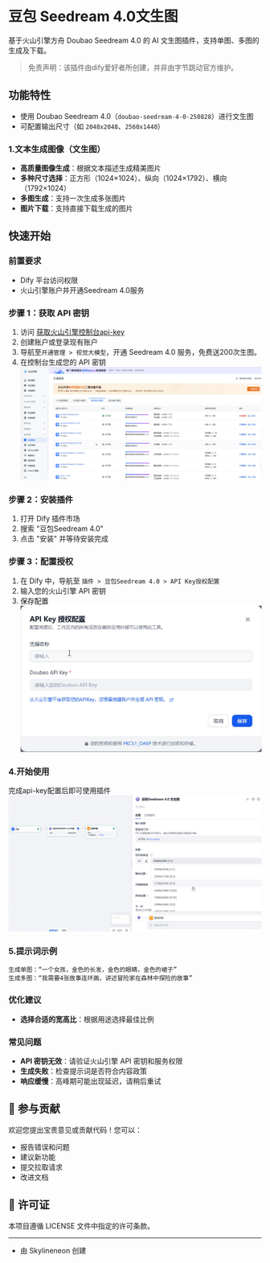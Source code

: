 # 豆包 Seedream 4.0文生图

基于火山引擎方舟 Doubao Seedream 4.0 的 AI 文生图插件，支持单图、多图的生成及下载。
> 免责声明：该插件由dify爱好者所创建，并非由字节跳动官方维护。
## 功能特性

- 使用 Doubao Seedream 4.0（`doubao-seedream-4-0-250828`）进行文生图
- 可配置输出尺寸（如 `2048x2048`、`2560x1440`）

### 1.文本生成图像（文生图）

- **高质量图像生成**：根据文本描述生成精美图片
- **多种尺寸选择**：正方形（1024×1024）、纵向（1024×1792）、横向（1792×1024）
- **多图生成**：支持一次生成多张图片
- **图片下载**：支持直接下载生成的图片

## 快速开始

### 前置要求
- Dify 平台访问权限
- 火山引擎账户并开通Seedream 4.0服务

### 步骤 1：获取 API 密钥
1. 访问 [获取火山引擎控制台api-key](https://console.volcengine.com/ark/region:ark+cn-beijing/apiKey)
2. 创建账户或登录现有账户
3. 导航至`开通管理 > 视觉大模型`，开通 Seedream 4.0 服务，免费送200次生图。
4. 在控制台生成您的 API 密钥
![开通示例](./_assets/open_server.jpg)
### 步骤 2：安装插件
1. 打开 Dify 插件市场
2. 搜索 "豆包Seedream 4.0"
3. 点击 "安装" 并等待安装完成

### 步骤 3：配置授权
1. 在 Dify 中，导航至 `插件 > 豆包Seedream 4.0 > API Key授权配置`
2. 输入您的火山引擎 API 密钥
3. 保存配置
![配置示例](./_assets/api-key.jpg)

### 4.开始使用
完成api-key配置后即可使用插件
![使用示例](./_assets/text2image.jpg)

### 5.提示词示例
```
生成单图：“一个女孩，金色的长发，金色的眼睛，金色的裙子”  
生成多图：“我需要4张故事连环画，讲述冒险家在森林中探险的故事”  
```
### 优化建议
- **选择合适的宽高比**：根据用途选择最佳比例

### 常见问题
- **API 密钥无效**：请验证火山引擎 API 密钥和服务权限
- **生成失败**：检查提示词是否符合内容政策
- **响应缓慢**：高峰期可能出现延迟，请稍后重试
## 🤝 参与贡献

欢迎您提出宝贵意见或贡献代码！您可以：
- 报告错误和问题
- 建议新功能
- 提交拉取请求
- 改进文档

## 📄 许可证

本项目遵循 LICENSE 文件中指定的许可条款。

---

* 由 Skylineneon 创建 